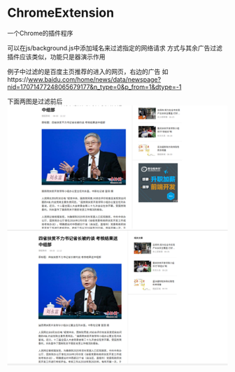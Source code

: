 # ChromeExtension
一个Chrome的插件程序


可以在js/background.js中添加域名来过滤指定的网络请求
方式与其余广告过滤插件应该类似，功能只是器演示作用



例子中过滤的是百度主页推荐的进入的网页，右边的广告
如https://www.baidu.com/home/news/data/newspage?nid=17071477248065679177&n_type=0&p_from=1&dtype=-1



下面两图是过滤前后
![image](https://github.com/hqglichao/ChromeExtension/blob/master/img/after.png)![image](https://github.com/hqglichao/ChromeExtension/blob/master/img/before.png)
